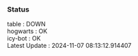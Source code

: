### Status


table : DOWN  
hogwarts : OK  
icy-bot : OK  
Latest Update : 2024-11-07 08:13:12.914407
